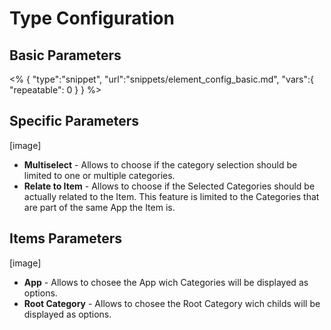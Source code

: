 # Type Configuration

## Basic Parameters

<% {
	"type":"snippet", "url":"snippets/element_config_basic.md", "vars":{
		"repeatable": 0
	}
} %>

## Specific Parameters

[image]

- **Multiselect** - Allows to choose if the category selection should be limited to one or multiple categories. 
- **Relate to Item** - Allows to choose if the Selected Categories should be actually related to the Item. This feature is limited to the Categories that are part of the same App the Item is.

## Items Parameters

[image]

- **App** - Allows to chosee the App wich Categories will be displayed as options.
- **Root Category** - Allows to chosee the Root Category wich childs will be displayed as options.